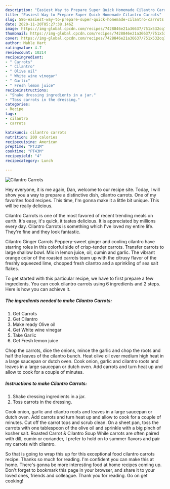 ```yaml
---
description: "Easiest Way to Prepare Super Quick Homemade Cilantro Carrots"
title: "Easiest Way to Prepare Super Quick Homemade Cilantro Carrots"
slug: 586-easiest-way-to-prepare-super-quick-homemade-cilantro-carrots
date: 2020-11-20T05:27:38.146Z
image: https://img-global.cpcdn.com/recipes/7428846e21a36637/751x532cq70/cilantro-carrots-recipe-main-photo.jpg
thumbnail: https://img-global.cpcdn.com/recipes/7428846e21a36637/751x532cq70/cilantro-carrots-recipe-main-photo.jpg
cover: https://img-global.cpcdn.com/recipes/7428846e21a36637/751x532cq70/cilantro-carrots-recipe-main-photo.jpg
author: Mable Hart
ratingvalue: 4.7
reviewcount: 10214
recipeingredient:
- " Carrots"
- " Cilantro"
- " Olive oil"
- " White wine vinegar"
- " Garlic"
- " Fresh lemon juice"
recipeinstructions:
- "Shake dressing ingredients in a jar."
- "Toss carrots in the dressing."
categories:
- Recipe
tags:
- cilantro
- carrots

katakunci: cilantro carrots 
nutrition: 200 calories
recipecuisine: American
preptime: "PT31M"
cooktime: "PT43M"
recipeyield: "4"
recipecategory: Lunch

---
```



![Cilantro Carrots](https://img-global.cpcdn.com/recipes/7428846e21a36637/751x532cq70/cilantro-carrots-recipe-main-photo.jpg)

Hey everyone, it is me again, Dan, welcome to our recipe site. Today, I will show you a way to prepare a distinctive dish, cilantro carrots. One of my favorites food recipes. This time, I'm gonna make it a little bit unique. This will be really delicious.

Cilantro Carrots is one of the most favored of recent trending meals on earth. It's easy, it's quick, it tastes delicious. It is appreciated by millions every day. Cilantro Carrots is something which I've loved my entire life. They're fine and they look fantastic.

Cilantro Ginger Carrots Peppery-sweet ginger and cooling cilantro have starring roles in this colorful side of crisp-tender carrots. Transfer carrots to large shallow bowl. Mix in lemon juice, oil, cumin and garlic. The vibrant orange color of the roasted carrots team up with the citrusy flavor of the freshly squeezed lime, chopped fresh cilantro and a sprinkling of sea salt flakes.


To get started with this particular recipe, we have to first prepare a few ingredients. You can cook cilantro carrots using 6 ingredients and 2 steps. Here is how you can achieve it.

<!--inarticleads1-->

##### The ingredients needed to make Cilantro Carrots:

1. Get  Carrots
1. Get  Cilantro
1. Make ready  Olive oil
1. Get  White wine vinegar
1. Take  Garlic
1. Get  Fresh lemon juice


Chop the carrots, dice the onions, mince the garlic and chop the roots and half the leaves of the cilantro bunch. Heat olive oil over medium high heat in a large saucepan or dutch oven. Cook onion, garlic and cilantro roots and leaves in a large saucepan or dutch oven. Add carrots and turn heat up and allow to cook for a couple of minutes. 

<!--inarticleads2-->

##### Instructions to make Cilantro Carrots:

1. Shake dressing ingredients in a jar.
1. Toss carrots in the dressing.


Cook onion, garlic and cilantro roots and leaves in a large saucepan or dutch oven. Add carrots and turn heat up and allow to cook for a couple of minutes. Cut off the carrot tops and scrub clean. On a sheet pan, toss the carrots with one tablespoon of the olive oil and sprinkle with a big pinch of kosher salt. Roasted Carrot &amp; Cilantro Soup While carrots are often paired with dill, cumin or coriander, I prefer to hold on to summer flavors and pair my carrots with cilantro. 

So that is going to wrap this up for this exceptional food cilantro carrots recipe. Thanks so much for reading. I'm confident you can make this at home. There's gonna be more interesting food at home recipes coming up. Don't forget to bookmark this page in your browser, and share it to your loved ones, friends and colleague. Thank you for reading. Go on get cooking!
